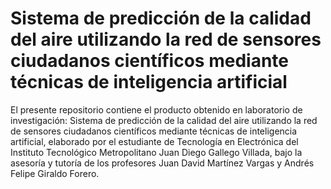 # Sistema de predicción de la calidad del aire utilizando la red de sensores ciudadanos científicos mediante técnicas de inteligencia artificial
El presente repositorio contiene el producto obtenido en laboratorio de investigación: Sistema de predicción de la calidad del aire utilizando la red de sensores ciudadanos científicos mediante técnicas de inteligencia artificial, elaborado por el estudiante de Tecnología en Electrónica del Instituto Tecnológico Metropolitano Juan Diego Gallego Villada, bajo la asesoría y tutoría de los profesores Juan David Martínez Vargas y Andrés Felipe Giraldo Forero.
